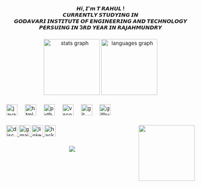 <h4 align="center">𝙃𝙞, 𝙄'𝙢 𝙏 𝙍𝘼𝙃𝙐𝙇 !   <br>𝘾𝙐𝙍𝙍𝙀𝙉𝙏𝙇𝙔 𝙎𝙏𝙐𝘿𝙔𝙄𝙉𝙂 𝙄𝙉 <br>𝙂𝙊𝘿𝘼𝙑𝘼𝙍𝙄 𝙄𝙉𝙎𝙏𝙄𝙏𝙐𝙏𝙀 𝙊𝙁 𝙀𝙉𝙂𝙄𝙉𝙀𝙀𝙍𝙄𝙉𝙂 𝘼𝙉𝘿 𝙏𝙀𝘾𝙃𝙉𝙊𝙇𝙊𝙂𝙔 <br>𝙋𝙀𝙍𝙎𝙐𝙄𝙉𝙂 𝙄𝙉 3𝙍𝘿 𝙔𝙀𝘼𝙍 𝙄𝙉 𝙍𝘼𝙅𝘼𝙃𝙈𝙐𝙉𝘿𝙍𝙔</h4>

###

<div align="center">
  <img src="https://github-readme-stats.vercel.app/api?username=rahul77f&hide_title=false&hide_rank=false&show_icons=true&include_all_commits=true&count_private=true&disable_animations=false&theme=dracula&locale=en&hide_border=false" height="150" alt="stats graph"  />
  <img src="https://github-readme-stats.vercel.app/api/top-langs?username=rahul77f&locale=en&hide_title=false&layout=compact&card_width=320&langs_count=5&theme=dracula&hide_border=false" height="150" alt="languages graph"  />
</div>

###

<div align="left">
  <img src="https://cdn.jsdelivr.net/gh/devicons/devicon/icons/javascript/javascript-original.svg" height="30" alt="javascript logo"  />
  <img width="12" />
  <img src="https://cdn.jsdelivr.net/gh/devicons/devicon/icons/html5/html5-original.svg" height="30" alt="html5 logo"  />
  <img width="12" />
  <img src="https://cdn.jsdelivr.net/gh/devicons/devicon/icons/python/python-original.svg" height="30" alt="python logo"  />
  <img width="12" />
  <img src="https://cdn.jsdelivr.net/gh/devicons/devicon/icons/vscode/vscode-original.svg" height="30" alt="vscode logo"  />
  <img width="12" />
  <img src="https://cdn.jsdelivr.net/gh/devicons/devicon/icons/git/git-original.svg" height="30" alt="git logo"  />
  <img width="12" />
  <img src="https://cdn.jsdelivr.net/gh/devicons/devicon/icons/github/github-original.svg" height="30" alt="github logo"  />
</div>

###

<img align="right" height="150" src="https://www.google.com/url?sa=i&url=https%3A%2F%2Fakatsuki-d.com%2FFbichat-GIF-Registre-Se-FBICHAT-Discover-Share-GIFs-n-10146801.html&psig=AOvVaw36g8sfAyMHEppNYBit6xnR&ust=1741269523802000&source=images&cd=vfe&opi=89978449&ved=0CBMQjRxqFwoTCKDIs7CM84sDFQAAAAAdAAAAABAZ"  />

###

<div align="left">
  <a href="rahulofficial46" target="_blank">
    <img src="https://img.shields.io/static/v1?message=Discord&logo=discord&label=&color=7289DA&logoColor=white&labelColor=&style=for-the-badge" height="30" alt="discord logo"  />
  </a>
  <a href="rahultaada2004@gmail.com" target="_blank">
    <img src="https://img.shields.io/static/v1?message=Gmail&logo=gmail&label=&color=D14836&logoColor=white&labelColor=&style=for-the-badge" height="30" alt="gmail logo"  />
  </a>
  <a href="www.linkedin.com/in/rahul-tamada" target="_blank">
    <img src="https://img.shields.io/static/v1?message=LinkedIn&logo=linkedin&label=&color=0077B5&logoColor=white&labelColor=&style=for-the-badge" height="30" alt="linkedin logo"  />
  </a>
  <a href="@rahultamada2004" target="_blank">
    <img src="https://img.shields.io/static/v1?message=HackerRank&logo=hackerrank&label=&color=2EC866&logoColor=white&labelColor=&style=for-the-badge" height="30" alt="hackerrank logo"  />
  </a>
</div>

###

<div align="center">
  <img src="https://profile-counter.glitch.me/rahul77f/count.svg?"  />
</div>

###
